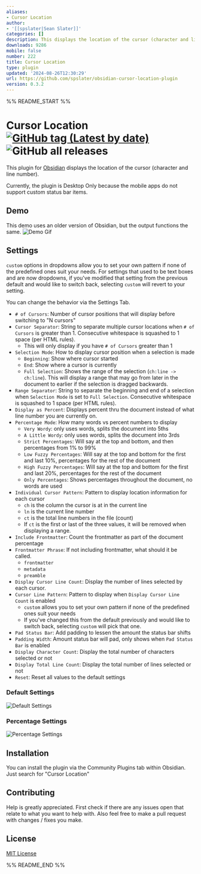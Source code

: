 ```yaml
---
aliases:
- Cursor Location
author:
- '[[spslater|Sean Slater]]'
categories: []
description: This displays the location of the cursor (character and line number).
downloads: 9286
mobile: false
number: 222
title: Cursor Location
type: plugin
updated: '2024-08-26T12:30:29'
url: https://github.com/spslater/obsidian-cursor-location-plugin
version: 0.3.2
---
```


%% README_START %%

# Cursor Location [![GitHub tag (Latest by date)](https://img.shields.io/github/v/tag/spslater/obsidian-cursor-location-plugin)](https://github.com/spslater/obsidian-cursor-location-plugin/releases) ![GitHub all releases](https://img.shields.io/github/downloads/spslater/obsidian-cursor-location-plugin/total)
This plugin for [Obsidian](https://obsidian.md/) displays the location of the
cursor (character and line number).

Currently, the plugin is Desktop Only because the mobile apps do not support custom status bar items.

## Demo
This demo uses an older version of Obsidian, but the output functions the same.
![Demo Gif](https://raw.githubusercontent.com/spslater/obsidian-cursor-location-plugin/HEAD/demo.gif)

## Settings
`custom` options in dropdowns allow you to set your own pattern if none of the predefined ones suit your needs. For settings that used to be text boxes and are now dropdowns, if you've modified that setting from the previous default and would like to switch back, selecting `custom` will revert to your setting.

You can change the behavior via the Settings Tab.
- `# of Cursors`: Number of cursor positions that will display before switching
    to "N cursors"
- `Cursor Separator`: String to separate multiple cursor locations when
    `# of Cursors` is greater than 1. Consecutive whitespace is squashed to 1
    space (per HTML rules).
  - This will only display if you have `# of Cursors` greater than 1
- `Selection Mode`: How to display cursor position when a selection is made
  - `Beginning`: Show where cursor started
  - `End`: Show where a cursor is currently
  - `Full Selection`: Shows the range of the selection (`ch:line -> ch:line`).
      This will display a range that may go from later in the document to earlier
      if the selection is dragged backwards.
- `Range Separator`: String to separate the beginning and end of a selection
    when `Selection Mode` is set to `Full Selection`. Consecutive whitespace is
    squashed to 1 space (per HTML rules).
- `Display as Percent`: Displays percent thru the document instead of what line
  number you are currently on.
- `Percentage Mode`: How many words vs percent numbers to display
  - `Very Wordy`: only uses words, splits the document into 5ths
  - `A Little Wordy`: only uses words, splits the document into 3rds
  - `Strict Percentages`: Will say at the top and bottom,
      and then percentages from 1% to 99%
  - `Low Fuzzy Percentages`: Will say at the top and bottom for the first
      and last 10%, percentages for the rest of the document
  - `High Fuzzy Percentages`: Will say at the top and bottom for the first
      and last 20%, percentages for the rest of the document
  - `Only Percentages`: Shows percentages throughout the document, no words are used
- `Individual Cursor Pattern`: Pattern to display location information for each cursor
  - `ch` is the column the cursor is at in the current line
  - `ln` is the current line number
  - `ct` is the total line numbers in the file (count)
  - If `ct` is the first or last of the three values, it will be removed when
    displaying a range.
- `Include Frontmatter`: Count the frontmatter as part of the document percentage
- `Frontmatter Phrase`: If not including frontmatter, what should it be called.
  - `frontmatter`
  - `metadata`
  - `preamble`
- `Display Cursor Line Count`: Display the number of lines selected by each cursor.
- `Cursor Line Pattern`: Pattern to display when `Display Cursor Line Count` is enabled
  - `custom` allows you to set your own pattern if none of the predefined ones
    suit your needs
  - If you've changed this from the default previously and would like to switch back,
    selecting `custom` will pick that one.
- `Pad Status Bar`: Add padding to lessen the amount the status bar shifts
- `Padding Width`: Amount status bar will pad, only shows
    when `Pad Status Bar` is enabled
- `Display Character Count`: Display the total number of characters selected or not
- `Display Total Line Count`: Display the total number of lines selected or not
- `Reset`: Reset all values to the default settings

### Default Settings
![Default Settings](https://raw.githubusercontent.com/spslater/obsidian-cursor-location-plugin/HEAD/defaults.png)

### Percentage Settings
![Percentage Settings](https://raw.githubusercontent.com/spslater/obsidian-cursor-location-plugin/HEAD/percentage.png)

## Installation
You can install the plugin via the Community Plugins tab within Obsidian.
Just search for "Cursor Location"

## Contributing
Help is greatly appreciated. First check if there are any issues open that
relate to what you want to help with. Also feel free to make a pull request
with changes / fixes you make.

## License
[MIT License](https://opensource.org/licenses/MIT)


%% README_END %%